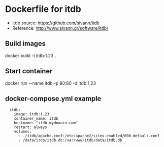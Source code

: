 # Dockerfile for itdb

- itdb source: https://github.com/sivann/itdb
- Reference: http://www.sivann.gr/software/itdb/

## Build images
docker build -t itdb:1.23 .

## Start container
docker run --name itdb  -p 80:80 -d itdb:1.23

## docker-compose.yml example
```
  itdb:
    image: itdb:1.23
    container_name: itdb
    hostname: "itdb.mydomain.com"
    restart: always
    volumes:
      - ./itdb/apache.conf:/etc/apache2/sites-enabled/000-default.conf
      - /data/itdb/itdb.db:/var/www/itdb/data/itdb.db
```